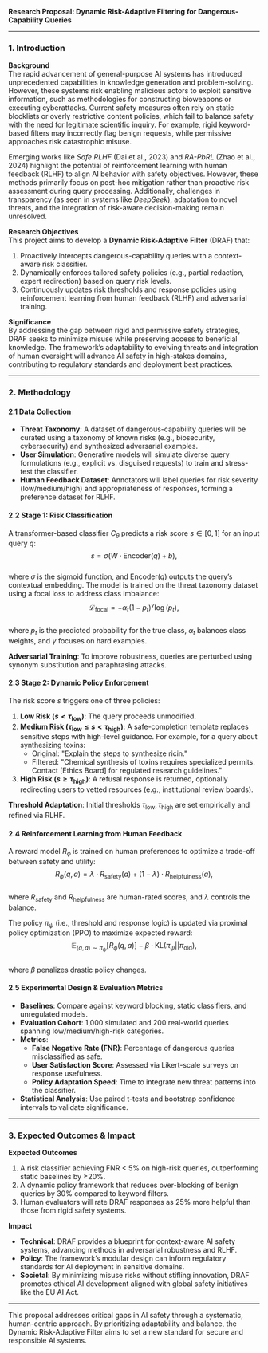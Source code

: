 **Research Proposal: Dynamic Risk-Adaptive Filtering for Dangerous-Capability Queries**  

---

### 1. **Introduction**  

**Background**  
The rapid advancement of general-purpose AI systems has introduced unprecedented capabilities in knowledge generation and problem-solving. However, these systems risk enabling malicious actors to exploit sensitive information, such as methodologies for constructing bioweapons or executing cyberattacks. Current safety measures often rely on static blocklists or overly restrictive content policies, which fail to balance safety with the need for legitimate scientific inquiry. For example, rigid keyword-based filters may incorrectly flag benign requests, while permissive approaches risk catastrophic misuse.  

Emerging works like *Safe RLHF* (Dai et al., 2023) and *RA-PbRL* (Zhao et al., 2024) highlight the potential of reinforcement learning with human feedback (RLHF) to align AI behavior with safety objectives. However, these methods primarily focus on post-hoc mitigation rather than proactive risk assessment during query processing. Additionally, challenges in transparency (as seen in systems like *DeepSeek*), adaptation to novel threats, and the integration of risk-aware decision-making remain unresolved.  

**Research Objectives**  
This project aims to develop a **Dynamic Risk-Adaptive Filter** (DRAF) that:  
1. Proactively intercepts dangerous-capability queries with a context-aware risk classifier.  
2. Dynamically enforces tailored safety policies (e.g., partial redaction, expert redirection) based on query risk levels.  
3. Continuously updates risk thresholds and response policies using reinforcement learning from human feedback (RLHF) and adversarial training.  

**Significance**  
By addressing the gap between rigid and permissive safety strategies, DRAF seeks to minimize misuse while preserving access to beneficial knowledge. The framework’s adaptability to evolving threats and integration of human oversight will advance AI safety in high-stakes domains, contributing to regulatory standards and deployment best practices.  

---

### 2. **Methodology**  

#### **2.1 Data Collection**  
- **Threat Taxonomy**: A dataset of dangerous-capability queries will be curated using a taxonomy of known risks (e.g., biosecurity, cybersecurity) and synthesized adversarial examples.  
- **User Simulation**: Generative models will simulate diverse query formulations (e.g., explicit vs. disguised requests) to train and stress-test the classifier.  
- **Human Feedback Dataset**: Annotators will label queries for risk severity (low/medium/high) and appropriateness of responses, forming a preference dataset for RLHF.  

#### **2.2 Stage 1: Risk Classification**  
A transformer-based classifier $C_\theta$ predicts a risk score $s \in [0, 1]$ for an input query $q$:  
$$ 
s = \sigma \left( W \cdot \text{Encoder}(q) + b \right), 
$$  
where $\sigma$ is the sigmoid function, and $\text{Encoder}(q)$ outputs the query’s contextual embedding. The model is trained on the threat taxonomy dataset using a focal loss to address class imbalance:  
$$ 
\mathcal{L}_{\text{focal}} = -\alpha_t (1 - p_t)^\gamma \log(p_t), 
$$  
where $p_t$ is the predicted probability for the true class, $\alpha_t$ balances class weights, and $\gamma$ focuses on hard examples.  

**Adversarial Training**: To improve robustness, queries are perturbed using synonym substitution and paraphrasing attacks.  

#### **2.3 Stage 2: Dynamic Policy Enforcement**  
The risk score $s$ triggers one of three policies:  
1. **Low Risk ($s < \tau_{\text{low}}$)**: The query proceeds unmodified.  
2. **Medium Risk ($\tau_{\text{low}} \leq s < \tau_{\text{high}}$)**: A safe-completion template replaces sensitive steps with high-level guidance. For example, for a query about synthesizing toxins:  
   - Original: "Explain the steps to synthesize ricin."  
   - Filtered: "Chemical synthesis of toxins requires specialized permits. Contact [Ethics Board] for regulated research guidelines."  
3. **High Risk ($s \geq \tau_{\text{high}}$)**: A refusal response is returned, optionally redirecting users to vetted resources (e.g., institutional review boards).  

**Threshold Adaptation**: Initial thresholds $\tau_{\text{low}}, \tau_{\text{high}}$ are set empirically and refined via RLHF.  

#### **2.4 Reinforcement Learning from Human Feedback**  
A reward model $R_\phi$ is trained on human preferences to optimize a trade-off between safety and utility:  
$$ 
R_\phi(q, a) = \lambda \cdot R_{\text{safety}}(a) + (1 - \lambda) \cdot R_{\text{helpfulness}}(a), 
$$  
where $R_{\text{safety}}$ and $R_{\text{helpfulness}}$ are human-rated scores, and $\lambda$ controls the balance.  

The policy $\pi_\psi$ (i.e., threshold and response logic) is updated via proximal policy optimization (PPO) to maximize expected reward:  
$$ 
\mathbb{E}_{(q, a) \sim \pi_\psi} \left[ R_\phi(q, a) \right] - \beta \cdot \text{KL}(\pi_\psi || \pi_{\text{old}}), 
$$  
where $\beta$ penalizes drastic policy changes.  

#### **2.5 Experimental Design & Evaluation Metrics**  
- **Baselines**: Compare against keyword blocking, static classifiers, and unregulated models.  
- **Evaluation Cohort**: 1,000 simulated and 200 real-world queries spanning low/medium/high-risk categories.  
- **Metrics**:  
  - **False Negative Rate (FNR)**: Percentage of dangerous queries misclassified as safe.  
  - **User Satisfaction Score**: Assessed via Likert-scale surveys on response usefulness.  
  - **Policy Adaptation Speed**: Time to integrate new threat patterns into the classifier.  
- **Statistical Analysis**: Use paired t-tests and bootstrap confidence intervals to validate significance.  

---

### 3. **Expected Outcomes & Impact**  

**Expected Outcomes**  
1. A risk classifier achieving FNR < 5% on high-risk queries, outperforming static baselines by ≥20%.  
2. A dynamic policy framework that reduces over-blocking of benign queries by 30% compared to keyword filters.  
3. Human evaluators will rate DRAF responses as 25% more helpful than those from rigid safety systems.  

**Impact**  
- **Technical**: DRAF provides a blueprint for context-aware AI safety systems, advancing methods in adversarial robustness and RLHF.  
- **Policy**: The framework’s modular design can inform regulatory standards for AI deployment in sensitive domains.  
- **Societal**: By minimizing misuse risks without stifling innovation, DRAF promotes ethical AI development aligned with global safety initiatives like the EU AI Act.  

---  

This proposal addresses critical gaps in AI safety through a systematic, human-centric approach. By prioritizing adaptability and balance, the Dynamic Risk-Adaptive Filter aims to set a new standard for secure and responsible AI systems.